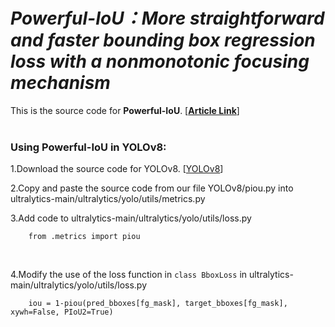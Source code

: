 # ***Powerful-IoU：More straightforward and faster bounding box regression loss with a nonmonotonic focusing mechanism***

This is the source code for __Powerful-IoU__.
[[**Article Link**](https://www.sciencedirect.com/science/article/abs/pii/S0893608023006640)]
<br />
<br />
### Using Powerful-IoU in YOLOv8:

1.Download the source code for YOLOv8. [[YOLOv8](https://github.com/ultralytics/ultralytics)] <br />

2.Copy and paste the source code from our file YOLOv8/piou.py into ultralytics-main/ultralytics/yolo/utils/metrics.py<br />

3.Add code to ultralytics-main/ultralytics/yolo/utils/loss.py<br />
```
    from .metrics import piou
```
<br />

4.Modify the use of the loss function in ```class BboxLoss``` in ultralytics-main/ultralytics/yolo/utils/loss.py<br />
```
    iou = 1-piou(pred_bboxes[fg_mask], target_bboxes[fg_mask], xywh=False, PIoU2=True)
```
